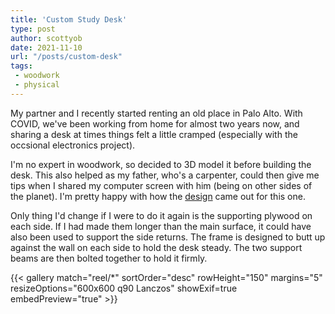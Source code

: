 ```yaml
---
title: 'Custom Study Desk'
type: post
author: scottyob
date: 2021-11-10
url: "/posts/custom-desk"
tags:
 - woodwork
 - physical
---
```


My partner and I recently started renting an old place in Palo Alto.  With COVID, we've been working from home for almost two years now, and sharing a desk at times things felt a little cramped (especially with the occsional electronics project).

I'm no expert in woodwork, so decided to 3D model it before building the desk.  This also helped as my father, who's a carpenter, could then give me tips when I shared my computer screen with him (being on other sides of the planet).  I'm pretty happy with how the [design](/posts/custom-desk/design.pdf) came out for this one.

Only thing I'd change if I were to do it again is the supporting plywood on each side.  If I had made them longer than the main surface, it could have also been used to support the side returns.  The frame is designed to butt up against the wall on each side to hold the desk steady.  The two support beams are then bolted together to hold it firmly. 

{{< gallery match="reel/*" sortOrder="desc" rowHeight="150" margins="5" resizeOptions="600x600 q90 Lanczos" showExif=true embedPreview="true" >}}
